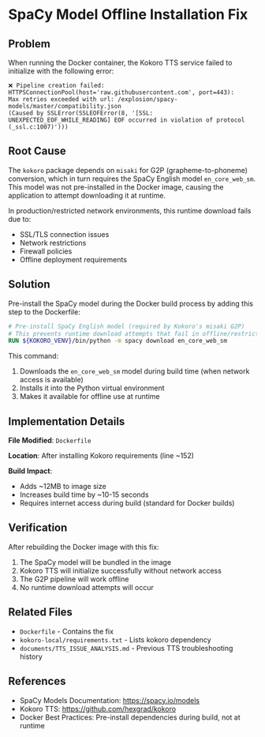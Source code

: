 # SpaCy Model Offline Installation Fix

## Problem

When running the Docker container, the Kokoro TTS service failed to initialize with the following error:

```
❌ Pipeline creation failed: HTTPSConnectionPool(host='raw.githubusercontent.com', port=443): 
Max retries exceeded with url: /explosion/spacy-models/master/compatibility.json 
(Caused by SSLError(SSLEOFError(8, '[SSL: UNEXPECTED_EOF_WHILE_READING] EOF occurred in violation of protocol (_ssl.c:1007)')))
```

## Root Cause

The `kokoro` package depends on `misaki` for G2P (grapheme-to-phoneme) conversion, which in turn requires the SpaCy English model `en_core_web_sm`. This model was not pre-installed in the Docker image, causing the application to attempt downloading it at runtime.

In production/restricted network environments, this runtime download fails due to:
- SSL/TLS connection issues
- Network restrictions
- Firewall policies
- Offline deployment requirements

## Solution

Pre-install the SpaCy model during the Docker build process by adding this step to the Dockerfile:

```dockerfile
# Pre-install SpaCy English model (required by Kokoro's misaki G2P)
# This prevents runtime download attempts that fail in offline/restricted environments
RUN ${KOKORO_VENV}/bin/python -m spacy download en_core_web_sm
```

This command:
1. Downloads the `en_core_web_sm` model during build time (when network access is available)
2. Installs it into the Python virtual environment
3. Makes it available for offline use at runtime

## Implementation Details

**File Modified**: `Dockerfile`

**Location**: After installing Kokoro requirements (line ~152)

**Build Impact**: 
- Adds ~12MB to image size
- Increases build time by ~10-15 seconds
- Requires internet access during build (standard for Docker builds)

## Verification

After rebuilding the Docker image with this fix:

1. The SpaCy model will be bundled in the image
2. Kokoro TTS will initialize successfully without network access
3. The G2P pipeline will work offline
4. No runtime download attempts will occur

## Related Files

- `Dockerfile` - Contains the fix
- `kokoro-local/requirements.txt` - Lists kokoro dependency
- `documents/TTS_ISSUE_ANALYSIS.md` - Previous TTS troubleshooting history

## References

- SpaCy Models Documentation: https://spacy.io/models
- Kokoro TTS: https://github.com/hexgrad/kokoro
- Docker Best Practices: Pre-install dependencies during build, not at runtime
